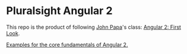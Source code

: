Pluralsight Angular 2
=========================
This repo is the product of following [John Papa](https://www.pluralsight.com/authors/john-papa)'s class:
[Angular 2: First Look](https://www.pluralsight.com/courses/angular-2-first-look).

[Examples for the core fundamentals of Angular 2.](http://angular2-first-look.azurewebsites.net/)
